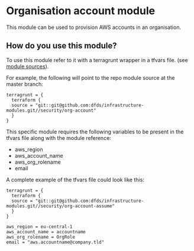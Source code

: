 # Organisation account module 
This module can be used to provision AWS accounts in an organisation.

## How do you use this module?

To use this module refer to it with a terragrunt wrapper in a tfvars file. (see [module
sources](https://github.com/gruntwork-io/terragrunt)).

For example, the following will point to the repo module source at the master branch:

```hcl
terragrunt = {
  terraform {
  source = "git::git@github.com:dfds/infrastructure-modules.git//security/org-account"
  }
}
```

This specific module requires the following variables to be present in the tfvars file along with the module reference:
* aws_region
* aws_account_name
* aws_org_rolename
* email

A complete example of the tfvars file could look like this:

```hcl
terragrunt = {
  terraform {
  source = "git::git@github.com:dfds/infrastructure-modules.git//security/org-account-assume"
  }
}

aws_region = eu-central-1
aws_account_name = accountname
aws_org_rolename = OrgRole
email = "aws.accountname@company.tld"
```

